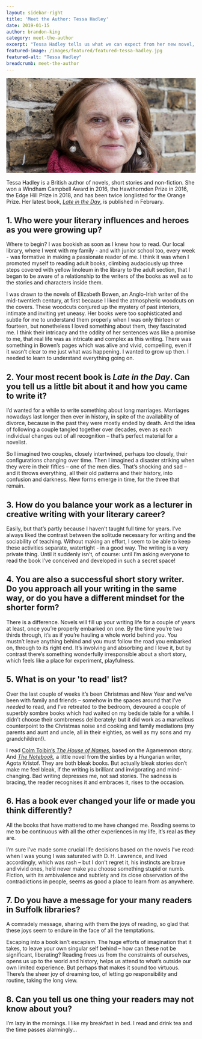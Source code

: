 ```yaml
---
layout: sidebar-right
title: 'Meet the Author: Tessa Hadley'
date: 2019-01-15
author: brandon-king
category: meet-the-author
excerpt: "Tessa Hadley tells us what we can expect from her new novel, how she fits writing around teaching, and about the importance of books and reading in her life."
featured-image: /images/featured/featured-tessa-hadley.jpg
featured-alt: "Tessa Hadley"
breadcrumb: meet-the-author
---
```


![Tessa Hadley](/images/featured/featured-tessa-hadley.jpg)

Tessa Hadley is a British author of novels, short stories and non-fiction. She won a Windham Campbell Award in 2016, the Hawthornden Prize in 2016, the Edge Hill Prize in 2018, and has been twice longlisted for the Orange Prize. Her latest book, [<cite>Late in the Day</cite>](https://suffolk.spydus.co.uk/cgi-bin/spydus.exe/ENQ/OPAC/BIBENQ?BRN=2506746), is published in February.

## 1. Who were your literary influences and heroes as you were growing up?

Where to begin? I was bookish as soon as I knew how to read. Our local library, where I went with my family - and with junior school too, every week - was formative in making a passionate reader of me. I think it was when I promoted myself to reading adult books, climbing audaciously up three steps covered with yellow linoleum in the library to the adult section, that I began to be aware of a relationship to the writers of the books as well as to the stories and characters inside them.

I was drawn to the novels of Elizabeth Bowen, an Anglo-Irish writer of the mid-twentieth century, at first because I liked the atmospheric woodcuts on the covers. These woodcuts conjured up the mystery of past interiors, intimate and inviting yet uneasy. Her books were too sophisticated and subtle for me to understand them properly when I was only thirteen or fourteen, but nonetheless I loved something about them, they fascinated me. I think their intricacy and the oddity of her sentences was like a promise to me, that real life was as intricate and complex as this writing. There was something in Bowen’s pages which was alive and vivid, compelling, even if it wasn’t clear to me just what was happening. I wanted to grow up then. I needed to learn to understand everything going on.

## 2. Your most recent book is <cite>Late in the Day</cite>. Can you tell us a little bit about it and how you came to write it?

I’d wanted for a while to write something about long marriages. Marriages nowadays last longer then ever in history, in spite of the availability of divorce, because in the past they were mostly ended by death. And the idea of following a couple tangled together over decades, even as each individual changes out of all recognition – that’s perfect material for a novelist.

So I imagined two couples, closely intertwined, perhaps too closely, their configurations changing over time. Then I imagined a disaster striking when they were in their fifties – one of the men dies. That’s shocking and sad – and it throws everything, all their old patterns and their history, into confusion and darkness. New forms emerge in time, for the three that remain.

## 3. How do you balance your work as a lecturer in creative writing with your literary career?

Easily, but that’s partly because I haven’t taught full time for years. I’ve always liked the contrast between the solitude necessary for writing and the sociability of teaching. Without making an effort, I seem to be able to keep these activities separate, watertight - in a good way. The writing is a very private thing. Until it suddenly isn’t, of course: until I’m asking everyone to read the book I’ve conceived and developed in such a secret space!

## 4. You are also a successful short story writer. Do you approach all your writing in the same way, or do you have a different mindset for the shorter form?

There is a difference. Novels will fill up your writing life for a couple of years at least, once you’re properly embarked on one. By the time you’re two thirds through, it’s as if you’re hauling a whole world behind you. You mustn’t leave anything behind and you must follow the road you embarked on, through to its right end. It’s involving and absorbing and I love it, but by contrast there’s something wonderfully irresponsible about a short story, which feels like a place for experiment, playfulness.

## 5. What is on your 'to read' list?

Over the last couple of weeks it’s been Christmas and New Year and we’ve been with family and friends – somehow in the spaces around that I’ve *needed* to read, and I’ve retreated to the bedroom, devoured a couple of superbly sombre books which had waited on my bedside table for a while. I didn’t choose their sombreness deliberately: but it did work as a marvellous counterpoint to the Christmas noise and cooking and family mediations (my parents and aunt and uncle, all in their eighties, as well as my sons and my grandchildren!).

I read [Colm Toibin’s <cite>The House of Names</cite>](https://suffolk.spydus.co.uk/cgi-bin/spydus.exe/ENQ/OPAC/BIBENQ?BRN=2138852), based on the Agamemnon story. And [<cite>The Notebook</cite>](https://suffolk.spydus.co.uk/cgi-bin/spydus.exe/ENQ/OPAC/BIBENQ?BRN=1549954), a little novel from the sixties by a Hungarian writer, Agota Kristof. They are both bleak books. But actually bleak stories don’t make me feel bleak, if the writing is brilliant and invigorating and mind-changing. Bad writing depresses me, not sad stories. The sadness is bracing, the reader recognises it and embraces it, rises to the occasion.

## 6. Has a book ever changed your life or made you think differently?

All the books that have mattered to me have changed me. Reading seems to me to be continuous with all the other experiences in my life, it’s real as they are.

I’m sure I’ve made some crucial life decisions based on the novels I’ve read: when I was young I was saturated with D. H. Lawrence, and lived accordingly, which was rash – but I don’t regret it, his instincts are brave and vivid ones, he’d never make you choose something stupid or numb. Fiction, with its ambivalence and subtlety and its close observation of the contradictions in people, seems as good a place to learn from as anywhere.

## 7. Do you have a message for your many readers in Suffolk libraries?

A comradely message, sharing with them the joys of reading, so glad that these joys seem to endure in the face of all the temptations.

Escaping into a book isn’t escapism. The huge efforts of imagination that it takes, to leave your own singular self behind – how can these not be significant, liberating? Reading frees us from the constraints of ourselves, opens us up to the world and history, helps us attend to what’s outside our own limited experience. But perhaps that makes it sound too virtuous. There’s the sheer joy of dreaming too, of letting go responsibility and routine, taking the long view.

## 8. Can you tell us one thing your readers may not know about you?

I’m lazy in the mornings. I like my breakfast in bed. I read and drink tea and the time passes alarmingly...
